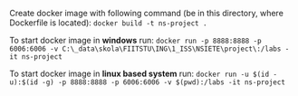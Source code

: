 Create docker image with following command (be in this directory, where Dockerfile is located):
```docker build -t ns-project .```

To start docker image in **windows** run:
```docker run -p 8888:8888 -p 6006:6006 -v C:\_data\skola\FIITSTU\ING\1_ISS\NSIETE\project\:/labs -it ns-project```

To start docker image in **linux based system** run:
```docker run -u $(id -u):$(id -g) -p 8888:8888 -p 6006:6006 -v $(pwd):/labs -it ns-project```
